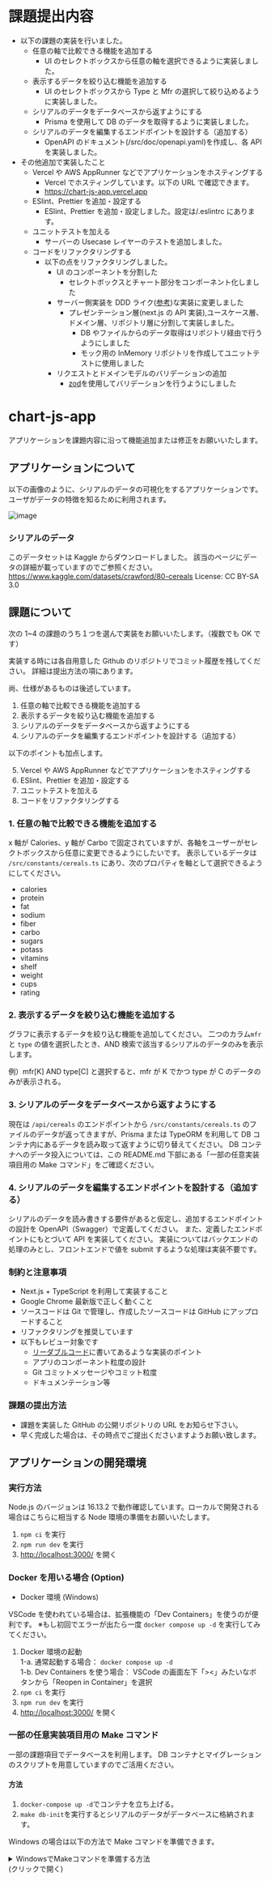 # 課題提出内容

- 以下の課題の実装を行いました。
  - 任意の軸で比較できる機能を追加する
    - UI のセレクトボックスから任意の軸を選択できるように実装しました。
  - 表示するデータを絞り込む機能を追加する
    - UI のセレクトボックスから Type と Mfr の選択して絞り込めるように実装しました。
  - シリアルのデータをデータベースから返すようにする
    - Prisma を使用して DB のデータを取得するように実装しました。
  - シリアルのデータを編集するエンドポイントを設計する（追加する）
    - OpenAPI のドキュメント(/src/doc/openapi.yaml)を作成し、各 API を実装しました。
- その他追加で実装したこと
  - Vercel や AWS AppRunner などでアプリケーションをホスティングする
    - Vercel でホスティングしています。以下の URL で確認できます。
    - https://chart-js-app.vercel.app
  - ESlint、Prettier を追加・設定する
    - ESlint、Prettier を追加・設定しました。設定は/.eslintrc にあります。
  - ユニットテストを加える
    - サーバーの Usecase レイヤーのテストを追加しました。
  - コードをリファクタリングする
    - 以下の点をリファクタリングしました。
      - UI のコンポーネントを分割した
        - セレクトボックスとチャート部分をコンポーネント化しました
      - サーバー側実装を DDD ライク([参考](https://little-hands.hatenablog.com/entry/2022/01/24/domain-object-design))な実装に変更しました
        - プレゼンテーション層(next.js の API 実装),ユースケース層、ドメイン層、リポジトリ層に分割して実装しました。
          - DB やファイルからのデータ取得はリポジトリ経由で行うようにしました
          - モック用の InMemory リポジトリを作成してユニットテストに使用しました
      - リクエストとドメインモデルのバリデーションの追加
        - [zod](https://zod.dev/)を使用してバリデーションを行うようにしました

# chart-js-app

アプリケーションを課題内容に沿って機能追加または修正をお願いいたします。

## アプリケーションについて

以下の画像のように、シリアルのデータの可視化をするアプリケーションです。
ユーザがデータの特徴を知るために利用されます。

![image](https://user-images.githubusercontent.com/37053383/211444776-b74c6554-5249-42f9-8a32-1abd64f1e3c1.png)

### シリアルのデータ

このデータセットは Kaggle からダウンロードしました。
該当のページにデータの詳細が載っていますのでご参照ください。
<https://www.kaggle.com/datasets/crawford/80-cereals>
License: CC BY-SA 3.0

## 課題について

次の 1~4 の課題のうち１つを選んで実装をお願いいたします。（複数でも OK です）

実装する時には各自用意した Github のリポジトリでコミット履歴を残してください。
詳細は提出方法の項にあります。

尚、仕様があるものは後述しています。

1. 任意の軸で比較できる機能を追加する
2. 表示するデータを絞り込む機能を追加する
3. シリアルのデータをデータベースから返すようにする
4. シリアルのデータを編集するエンドポイントを設計する（追加する）

以下のポイントも加点します。

5. Vercel や AWS AppRunner などでアプリケーションをホスティングする
6. ESlint、Prettier を追加・設定する
7. ユニットテストを加える
8. コードをリファクタリングする

### 1. 任意の軸で比較できる機能を追加する

x 軸が Calories、y 軸が Carbo で固定されていますが、各軸をユーザーがセレクトボックスから任意に変更できるようにしたいです。
表示しているデータは `/src/constants/cereals.ts` にあり、次のプロパティを軸として選択できるようにしてください。

- calories
- protein
- fat
- sodium
- fiber
- carbo
- sugars
- potass
- vitamins
- shelf
- weight
- cups
- rating

### 2. 表示するデータを絞り込む機能を追加する

グラフに表示するデータを絞り込む機能を追加してください。
二つのカラム`mfr` と `type` の値を選択したとき、AND 検索で該当するシリアルのデータのみを表示します。

例）mfr[K] AND type[C] と選択すると、mfr が K でかつ type が C のデータのみが表示される。

### 3. シリアルのデータをデータベースから返すようにする

現在は `/api/cereals` のエンドポイントから `/src/constants/cereals.ts` のファイルのデータが返ってきますが、Prisma または TypeORM を利用して DB コンテナ内にあるデータを読み取って返すように切り替えてください。
DB コンテナへのデータ投入については、この README.md 下部にある「一部の任意実装項目用の Make コマンド」をご確認ください。

### 4. シリアルのデータを編集するエンドポイントを設計する（追加する）

シリアルのデータを読み書きする要件があると仮定し、追加するエンドポイントの設計を OpenAPI（Swagger）で定義してください。
また、定義したエンドポイントにもとづいて API を実装してください。
実装についてはバックエンドの処理のみとし、フロントエンドで値を submit するような処理は実装不要です。

### 制約と注意事項

- Next.js + TypeScript を利用して実装すること
- Google Chrome 最新版で正しく動くこと
- ソースコードは Git で管理し、作成したソースコードは GitHub にアップロードすること
- リファクタリングを推奨しています
- 以下もレビュー対象です
  - [リーダブルコード](https://www.oreilly.co.jp/books/9784873115658/)に書いてあるような実装のポイント
  - アプリのコンポーネント粒度の設計
  - Git コミットメッセージやコミット粒度
  - ドキュメンテーション等

### 課題の提出方法

- 課題を実装した GitHub の公開リポジトリの URL をお知らせ下さい。
- 早く完成した場合は、その時点でご提出くださいますようお願い致します。

## アプリケーションの開発環境

### 実行方法

Node.js のバージョンは 16.13.2 で動作確認しています。ローカルで開発される場合はこちらに相当する Node 環境の準備をお願いいたします。

1. `npm ci` を実行
2. `npm run dev` を実行
3. <http://localhost:3000/> を開く

### Docker を用いる場合 (Option)

- Docker 環境 (Windows)

VSCode を使われている場合は、拡張機能の「Dev Containers」を使うのが便利です。
※もし初回でエラーが出たら一度 `docker compose up -d` を実行してみてください。

1. Docker 環境の起動 <br>
   1-a. 通常起動する場合： `docker compose up -d` <br>
   1-b. Dev Containers を使う場合： VSCode の画面左下「><」みたいなボタンから「Reopen in Container」を選択 <br>
1. `npm ci` を実行
1. `npm run dev` を実行
1. <http://localhost:3000/> を開く

### 一部の任意実装項目用の Make コマンド

一部の課題項目でデータベースを利用します。
DB コンテナとマイグレーションのスクリプトを用意していますのでご活用ください。

#### 方法

1. `docker-compose up -d`でコンテナを立ち上げる。
2. `make db-init`を実行するとシリアルのデータがデータベースに格納されます。

Windows の場合は以下の方法で Make コマンドを準備できます。

<details>
<summary>WindowsでMakeコマンドを準備する方法 <br> (クリックで開く)</summary>

Windows11 で動作確認してます。

1. [Make for Windows](https://gnuwin32.sourceforge.net/packages/make.htm)から Make のインストールファイルをダウンロードする。
   ![image](https://user-images.githubusercontent.com/37053383/211447419-739f556a-fd79-4a6e-888f-a11ead2f79a0.png)
2. ダウンロードしたファイルをインストールする
3. 環境変数に make.exe のファイルパスを追加する。
   例：`C:\Program Files (x86)\GnuWin32\bin`

Make インストールの方法は[こちら](https://camedphone.com/archives/1192)の記事が詳細で参考となります。

```sh
# PowerShellでの実行結果
PS C:\...\chart-js-app> make db-init
docker compose exec db psql -U postgres -d chart_js_app -f /workspace/db/init.sqlCREATE TABLE
docker compose exec db psql -U postgres -d chart_js_app -c "\COPY cereals FROM '/workspace/db/cereals.csv' DELIMITER ',' CSV HEADER;"
COPY 77
docker compose exec db psql -U postgres -d chart_js_app -c "ALTER TABLE cereals ADD id serial PRIMARY KEY;"ALTER TABLE
```

</details>
